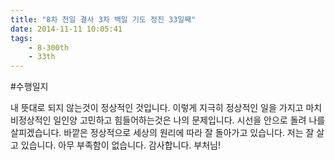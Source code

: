 ```yaml
---
title: "8차 천일 결사 3차 백일 기도 정진 33일째"
date: 2014-11-11 10:05:41
tags:
    - 8-300th
    - 33th
---
```


#수행일지

내 뜻대로 되지 않는것이 정상적인 것입니다. 이렇게 지극히 정상적인 일을 가지고 마치 비정상적인 일인양 고민하고 힘들어하는것은 나의 문제입니다. 시선을 안으로 돌려 나를 살피겠습니다. 바깥은 정상적으로 세상의 원리에 따라 잘 돌아가고 있습니다. 저는 잘 살고 있습니다. 아무 부족함이 없습니다. 감사합니다. 부처님!

